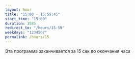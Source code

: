```yaml
---
layout: hour
title: "15:00 - 15:59:45"
start_time: "15:00"
duration: 3585
redirect_to: "/hours/15-59"
weekdays: "1234567"
permalink: /hours/15
---
```


Эта программа заканчивается за 15 сек до окончания часа
